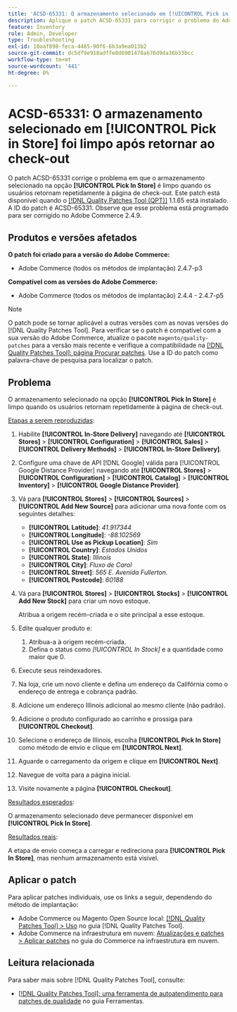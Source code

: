 ```yaml
---
title: 'ACSD-65331: O armazenamento selecionado em [!UICONTROL Pick in Store] foi limpo após retornar ao check-out'
description: Aplique o patch ACSD-65331 para corrigir o problema do Adobe Commerce em que o armazenamento selecionado na opção [!UICONTROL Pick In Store] é limpo quando os usuários retornam repetidamente à página de check-out.
feature: Inventory
role: Admin, Developer
type: Troubleshooting
exl-id: 10aaf898-feca-4485-90f6-6b3a9ea013b2
source-git-commit: dc5df9e918adffe8d6901478a676d9da36b33bcc
workflow-type: tm+mt
source-wordcount: '441'
ht-degree: 0%

---
```


# ACSD-65331: O armazenamento selecionado em **[!UICONTROL Pick in Store]** foi limpo após retornar ao check-out

O patch ACSD-65331 corrige o problema em que o armazenamento selecionado na opção **[!UICONTROL Pick In Store]** é limpo quando os usuários retornam repetidamente à página de check-out. Este patch está disponível quando o [[!DNL Quality Patches Tool (QPT)]](/help/tools/quality-patches-tool/quality-patches-tool-to-self-serve-quality-patches.md) 1.1.65 está instalado. A ID do patch é ACSD-65331. Observe que esse problema está programado para ser corrigido no Adobe Commerce 2.4.9.

## Produtos e versões afetados

**O patch foi criado para a versão do Adobe Commerce:**

* Adobe Commerce (todos os métodos de implantação) 2.4.7-p3

**Compatível com as versões do Adobe Commerce:**

* Adobe Commerce (todos os métodos de implantação) 2.4.4 - 2.4.7-p5

>[!NOTE]
>
>O patch pode se tornar aplicável a outras versões com as novas versões do [!DNL Quality Patches Tool]. Para verificar se o patch é compatível com a sua versão do Adobe Commerce, atualize o pacote `magento/quality-patches` para a versão mais recente e verifique a compatibilidade na [[!DNL Quality Patches Tool]: página Procurar patches](https://experienceleague.adobe.com/tools/commerce-quality-patches/index.html?lang=pt-BR). Use a ID do patch como palavra-chave de pesquisa para localizar o patch.

## Problema

O armazenamento selecionado na opção **[!UICONTROL Pick In Store]** é limpo quando os usuários retornam repetidamente à página de check-out.

<u>Etapas a serem reproduzidas</u>:

1. Habilite **[!UICONTROL In-Store Delivery]** navegando até **[!UICONTROL Stores]** > **[!UICONTROL Configuration]** > **[!UICONTROL Sales]** > **[!UICONTROL Delivery Methods]** > **[!UICONTROL In-Store Delivery]**.
1. Configure uma chave de API [!DNL Google] válida para [!UICONTROL Google Distance Provider] navegando até **[!UICONTROL Stores]** > **[!UICONTROL Configuration]** > **[!UICONTROL Catalog]** > **[!UICONTROL Inventory]** > **[!UICONTROL Google Distance Provider]**.
1. Vá para **[!UICONTROL Stores]** > **[!UICONTROL Sources]** > **[!UICONTROL Add New Source]** para adicionar uma nova fonte com os seguintes detalhes:

   * **[!UICONTROL Latitude]**: *41.917344*
   * **[!UICONTROL Longitude]**: *-88.102569*
   * **[!UICONTROL Use as Pickup Location]**: *Sim*
   * **[!UICONTROL Country]**: *Estados Unidos*
   * **[!UICONTROL State]**: *Illinois*
   * **[!UICONTROL City]**: *Fluxo de Carol*
   * **[!UICONTROL Street]**: *565 E. Avenida Fullerton.*
   * **[!UICONTROL Postcode]**: *60188*

1. Vá para **[!UICONTROL Stores]** > **[!UICONTROL Stocks]** > **[!UICONTROL Add New Stock]** para criar um novo estoque.

   Atribua a origem recém-criada e o site principal a esse estoque.
1. Edite qualquer produto e:

   1. Atribua-a à origem recém-criada.
   1. Defina o status como *[!UICONTROL In Stock]* e a quantidade como maior que 0.

1. Execute seus reindexadores.
1. Na loja, crie um novo cliente e defina um endereço da Califórnia como o endereço de entrega e cobrança padrão.
1. Adicione um endereço Illinois adicional ao mesmo cliente (não padrão).
1. Adicione o produto configurado ao carrinho e prossiga para **[!UICONTROL Checkout]**.
1. Selecione o endereço de Illinois, escolha **[!UICONTROL Pick In Store]** como método de envio e clique em **[!UICONTROL Next]**.
1. Aguarde o carregamento da origem e clique em **[!UICONTROL Next]**.
1. Navegue de volta para a página inicial.
1. Visite novamente a página **[!UICONTROL Checkout]**.

<u>Resultados esperados</u>:

O armazenamento selecionado deve permanecer disponível em **[!UICONTROL Pick In Store]**.

<u>Resultados reais</u>:

A etapa de envio começa a carregar e redireciona para **[!UICONTROL Pick In Store]**, mas nenhum armazenamento está visível.

## Aplicar o patch

Para aplicar patches individuais, use os links a seguir, dependendo do método de implantação:

* Adobe Commerce ou Magento Open Source local: [[!DNL Quality Patches Tool] > Uso](/help/tools/quality-patches-tool/usage.md) no guia [!DNL Quality Patches Tool].
* Adobe Commerce na infraestrutura em nuvem: [Atualizações e patches > Aplicar patches](https://experienceleague.adobe.com/docs/commerce-cloud-service/user-guide/develop/upgrade/apply-patches.html?lang=pt-BR) no guia do Commerce na infraestrutura em nuvem.

## Leitura relacionada

Para saber mais sobre [!DNL Quality Patches Tool], consulte:

* [[!DNL Quality Patches Tool]: uma ferramenta de autoatendimento para patches de qualidade](/help/tools/quality-patches-tool/quality-patches-tool-to-self-serve-quality-patches.md) no guia Ferramentas.
